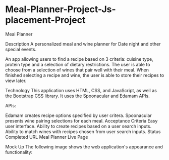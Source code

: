 # Meal-Planner-Project-Js-placement-Project
Meal Planner

Description A personalized meal and wine planner for Date night and other special events.

An app allowing users to find a recipe based on 3 criteria: cuisine type, protein type and a selection of dietary restrictions. The user is able to choose from a selection of wines that pair well with their meal. When finished selecting a recipe and wine, the user is able to store their recipes to view later.

Technology This application uses HTML, CSS, and JavaScript, as well as the Bootstrap CSS library. It uses the Spoonacular and Edamam APIs.

APIs:

Edamam creates recipe options specified by user critera. Spoonacular presents wine pairing selections for each meal. Acceptance Criteria Easy user interface. Ability to create recipes based on a user search inputs. Ability to match wines with recipes chosen from user search inputs. Status Completed URL Meal Planner Live Page

Mock Up The following image shows the web application's appearance and functionality:
